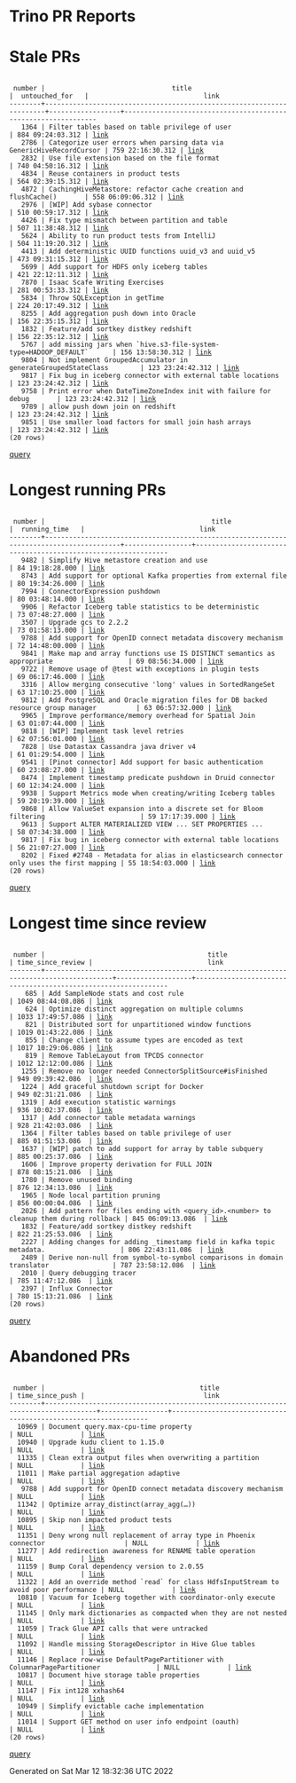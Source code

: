Trino PR Reports
=======

#  Stale PRs
<pre><code>
 number |                                title                                 |  untouched_for   |                             link                              
--------+----------------------------------------------------------------------+------------------+---------------------------------------------------------------
   1364 | Filter tables based on table privilege of user                       | 884 09:24:03.312 | <a href="https://github.com/trinodb/trino/pull/1364">link</a> 
   2786 | Categorize user errors when parsing data via GenericHiveRecordCursor | 759 22:16:30.312 | <a href="https://github.com/trinodb/trino/pull/2786">link</a> 
   2832 | Use file extension based on the file format                          | 740 04:50:16.312 | <a href="https://github.com/trinodb/trino/pull/2832">link</a> 
   4834 | Reuse containers in product tests                                    | 564 02:39:15.312 | <a href="https://github.com/trinodb/trino/pull/4834">link</a> 
   4872 | CachingHiveMetastore: refactor cache creation and flushCache()       | 558 06:09:06.312 | <a href="https://github.com/trinodb/trino/pull/4872">link</a> 
   2976 | [WIP] Add sybase connector                                           | 510 00:59:17.312 | <a href="https://github.com/trinodb/trino/pull/2976">link</a> 
   4426 | Fix type mismatch between partition and table                        | 507 11:38:48.312 | <a href="https://github.com/trinodb/trino/pull/4426">link</a> 
   5624 | Ability to run product tests from IntelliJ                           | 504 11:19:20.312 | <a href="https://github.com/trinodb/trino/pull/5624">link</a> 
   4413 | Add deterministic UUID functions uuid_v3 and uuid_v5                 | 473 09:31:15.312 | <a href="https://github.com/trinodb/trino/pull/4413">link</a> 
   5699 | Add support for HDFS only iceberg tables                             | 421 22:12:11.312 | <a href="https://github.com/trinodb/trino/pull/5699">link</a> 
   7870 | Isaac Scafe Writing Exercises                                        | 281 00:53:33.312 | <a href="https://github.com/trinodb/trino/pull/7870">link</a> 
   5834 | Throw SQLException in getTime                                        | 224 20:17:49.312 | <a href="https://github.com/trinodb/trino/pull/5834">link</a> 
   8255 | Add aggregation push down into Oracle                                | 156 22:35:15.312 | <a href="https://github.com/trinodb/trino/pull/8255">link</a> 
   1832 | Feature/add sortkey distkey redshift                                 | 156 22:35:12.312 | <a href="https://github.com/trinodb/trino/pull/1832">link</a> 
   5767 | add missing jars when `hive.s3-file-system-type=HADOOP_DEFAULT`      | 156 13:58:30.312 | <a href="https://github.com/trinodb/trino/pull/5767">link</a> 
   9804 | Not implement GroupedAccumulator in generateGroupedStateClass        | 123 23:24:42.312 | <a href="https://github.com/trinodb/trino/pull/9804">link</a> 
   9817 | Fix bug in iceberg connector with external table locations           | 123 23:24:42.312 | <a href="https://github.com/trinodb/trino/pull/9817">link</a> 
   9758 | Print error when DateTimeZoneIndex init with failure for debug       | 123 23:24:42.312 | <a href="https://github.com/trinodb/trino/pull/9758">link</a> 
   9789 | allow push down join on redshift                                     | 123 23:24:42.312 | <a href="https://github.com/trinodb/trino/pull/9789">link</a> 
   9851 | Use smaller load factors for small join hash arrays                  | 123 23:24:42.312 | <a href="https://github.com/trinodb/trino/pull/9851">link</a> 
(20 rows)
</code></pre>
[query](https://github.com/nineinchnick/trino-cicd/blob/06f8b778de7751711323fea7c95ca9ae675e7203/sql/pr/stale-prs.sql)

#  Longest running PRs
<pre><code>
 number |                                          title                                          |  running_time   |                             link                              
--------+-----------------------------------------------------------------------------------------+-----------------+---------------------------------------------------------------
   9482 | Simplify Hive metastore creation and use                                                | 84 19:18:28.000 | <a href="https://github.com/trinodb/trino/pull/9482">link</a> 
   8743 | Add support for optional Kafka properties from external file                            | 80 19:34:26.000 | <a href="https://github.com/trinodb/trino/pull/8743">link</a> 
   7994 | ConnectorExpression pushdown                                                            | 80 03:48:14.000 | <a href="https://github.com/trinodb/trino/pull/7994">link</a> 
   9906 | Refactor Iceberg table statistics to be deterministic                                   | 73 07:48:27.000 | <a href="https://github.com/trinodb/trino/pull/9906">link</a> 
   3507 | Upgrade gcs to 2.2.2                                                                    | 73 01:58:13.000 | <a href="https://github.com/trinodb/trino/pull/3507">link</a> 
   9788 | Add support for OpenID connect metadata discovery mechanism                             | 72 14:48:00.000 | <a href="https://github.com/trinodb/trino/pull/9788">link</a> 
   9841 | Make map and array functions use IS DISTINCT semantics as appropriate                   | 69 08:56:34.000 | <a href="https://github.com/trinodb/trino/pull/9841">link</a> 
   9722 | Remove usage of @test with exceptions in plugin tests                                   | 69 06:17:46.000 | <a href="https://github.com/trinodb/trino/pull/9722">link</a> 
   3316 | Allow merging consecutive 'long' values in SortedRangeSet                               | 63 17:10:25.000 | <a href="https://github.com/trinodb/trino/pull/3316">link</a> 
   9812 | Add PostgreSQL and Oracle migration files for DB backed resource group manager          | 63 06:57:32.000 | <a href="https://github.com/trinodb/trino/pull/9812">link</a> 
   9965 | Improve performance/memory overhead for Spatial Join                                    | 63 01:07:44.000 | <a href="https://github.com/trinodb/trino/pull/9965">link</a> 
   9818 | [WIP] Implement task level retries                                                      | 62 07:56:01.000 | <a href="https://github.com/trinodb/trino/pull/9818">link</a> 
   7828 | Use Datastax Cassandra java driver v4                                                   | 61 01:29:54.000 | <a href="https://github.com/trinodb/trino/pull/7828">link</a> 
   9541 | [Pinot connector] Add support for basic authentication                                  | 60 23:08:27.000 | <a href="https://github.com/trinodb/trino/pull/9541">link</a> 
   8474 | Implement timestamp predicate pushdown in Druid connector                               | 60 12:34:24.000 | <a href="https://github.com/trinodb/trino/pull/8474">link</a> 
   9938 | Support Metrics mode when creating/writing Iceberg tables                               | 59 20:19:39.000 | <a href="https://github.com/trinodb/trino/pull/9938">link</a> 
   9868 | Allow ValueSet expansion into a discrete set for Bloom filtering                        | 59 17:17:39.000 | <a href="https://github.com/trinodb/trino/pull/9868">link</a> 
   9613 | Support ALTER MATERIALIZED VIEW ... SET PROPERTIES ...                                  | 58 07:34:38.000 | <a href="https://github.com/trinodb/trino/pull/9613">link</a> 
   9817 | Fix bug in iceberg connector with external table locations                              | 56 21:07:27.000 | <a href="https://github.com/trinodb/trino/pull/9817">link</a> 
   8202 | Fixed #2748 - Metadata for alias in elasticsearch connector only uses the first mapping | 55 18:54:03.000 | <a href="https://github.com/trinodb/trino/pull/8202">link</a> 
(20 rows)
</code></pre>
[query](https://github.com/nineinchnick/trino-cicd/blob/06f8b778de7751711323fea7c95ca9ae675e7203/sql/pr/running-prs.sql)

#  Longest time since review
<pre><code>
 number |                                         title                                         | time_since_review |                             link                              
--------+---------------------------------------------------------------------------------------+-------------------+---------------------------------------------------------------
    685 | Add SampleNode stats and cost rule                                                    | 1049 08:44:08.086 | <a href="https://github.com/trinodb/trino/pull/685">link</a>  
    624 | Optimize distinct aggregation on multiple columns                                     | 1033 17:49:57.086 | <a href="https://github.com/trinodb/trino/pull/624">link</a>  
    821 | Distributed sort for unpartitioned window functions                                   | 1019 01:43:22.086 | <a href="https://github.com/trinodb/trino/pull/821">link</a>  
    855 | Change client to assume types are encoded as text                                     | 1017 10:29:06.086 | <a href="https://github.com/trinodb/trino/pull/855">link</a>  
    819 | Remove TableLayout from TPCDS connector                                               | 1012 12:12:00.086 | <a href="https://github.com/trinodb/trino/pull/819">link</a>  
   1255 | Remove no longer needed ConnectorSplitSource#isFinished                               | 949 09:39:42.086  | <a href="https://github.com/trinodb/trino/pull/1255">link</a> 
   1224 | Add graceful shutdown script for Docker                                               | 949 02:31:21.086  | <a href="https://github.com/trinodb/trino/pull/1224">link</a> 
   1319 | Add execution statistic warnings                                                      | 936 10:02:37.086  | <a href="https://github.com/trinodb/trino/pull/1319">link</a> 
   1317 | Add connector table metadata warnings                                                 | 928 21:42:03.086  | <a href="https://github.com/trinodb/trino/pull/1317">link</a> 
   1364 | Filter tables based on table privilege of user                                        | 885 01:51:53.086  | <a href="https://github.com/trinodb/trino/pull/1364">link</a> 
   1637 | [WIP] patch to add support for array by table subquery                                | 885 00:25:37.086  | <a href="https://github.com/trinodb/trino/pull/1637">link</a> 
   1606 | Improve property derivation for FULL JOIN                                             | 878 08:15:21.086  | <a href="https://github.com/trinodb/trino/pull/1606">link</a> 
   1780 | Remove unused binding                                                                 | 876 12:34:13.086  | <a href="https://github.com/trinodb/trino/pull/1780">link</a> 
   1965 | Node local partition pruning                                                          | 856 00:00:04.086  | <a href="https://github.com/trinodb/trino/pull/1965">link</a> 
   2026 | Add pattern for files ending with &lt;query_id&gt;.&lt;number&gt; to cleanup them during rollback | 845 06:09:13.086  | <a href="https://github.com/trinodb/trino/pull/2026">link</a> 
   1832 | Feature/add sortkey distkey redshift                                                  | 822 21:25:53.086  | <a href="https://github.com/trinodb/trino/pull/1832">link</a> 
   2227 | Adding changes for adding _timestamp field in kafka topic metadata.                   | 806 22:43:11.086  | <a href="https://github.com/trinodb/trino/pull/2227">link</a> 
   2489 | Derive non-null from symbol-to-symbol comparisons in domain translator                | 787 23:58:12.086  | <a href="https://github.com/trinodb/trino/pull/2489">link</a> 
   2010 | Query debugging tracer                                                                | 785 11:47:12.086  | <a href="https://github.com/trinodb/trino/pull/2010">link</a> 
   2397 | Influx Connector                                                                      | 780 15:13:21.086  | <a href="https://github.com/trinodb/trino/pull/2397">link</a> 
(20 rows)
</code></pre>
[query](https://github.com/nineinchnick/trino-cicd/blob/06f8b778de7751711323fea7c95ca9ae675e7203/sql/pr/awaiting-review.sql)

#  Abandoned PRs
<pre><code>
 number |                                       title                                       | time_since_push |                              link                              
--------+-----------------------------------------------------------------------------------+-----------------+----------------------------------------------------------------
  10969 | Document query.max-cpu-time property                                              | NULL            | <a href="https://github.com/trinodb/trino/pull/10969">link</a> 
  10940 | Upgrade kudu client to 1.15.0                                                     | NULL            | <a href="https://github.com/trinodb/trino/pull/10940">link</a> 
  11335 | Clean extra output files when overwriting a partition                             | NULL            | <a href="https://github.com/trinodb/trino/pull/11335">link</a> 
  11011 | Make partial aggregation adaptive                                                 | NULL            | <a href="https://github.com/trinodb/trino/pull/11011">link</a> 
   9788 | Add support for OpenID connect metadata discovery mechanism                       | NULL            | <a href="https://github.com/trinodb/trino/pull/9788">link</a>  
  11342 | Optimize array_distinct(array_agg(…))                                             | NULL            | <a href="https://github.com/trinodb/trino/pull/11342">link</a> 
  10895 | Skip non impacted product tests                                                   | NULL            | <a href="https://github.com/trinodb/trino/pull/10895">link</a> 
  11351 | Deny wrong null replacement of array type in Phoenix connector                    | NULL            | <a href="https://github.com/trinodb/trino/pull/11351">link</a> 
  11277 | Add redirection awareness for RENAME table operation                              | NULL            | <a href="https://github.com/trinodb/trino/pull/11277">link</a> 
  11159 | Bump Coral dependency version to 2.0.55                                           | NULL            | <a href="https://github.com/trinodb/trino/pull/11159">link</a> 
  11322 | Add an override method `read` for class HdfsInputStream to avoid poor performance | NULL            | <a href="https://github.com/trinodb/trino/pull/11322">link</a> 
  10810 | Vacuum for Iceberg together with coordinator-only execute                         | NULL            | <a href="https://github.com/trinodb/trino/pull/10810">link</a> 
  11145 | Only mark dictionaries as compacted when they are not nested                      | NULL            | <a href="https://github.com/trinodb/trino/pull/11145">link</a> 
  11059 | Track Glue API calls that were untracked                                          | NULL            | <a href="https://github.com/trinodb/trino/pull/11059">link</a> 
  11092 | Handle missing StorageDescriptor in Hive Glue tables                              | NULL            | <a href="https://github.com/trinodb/trino/pull/11092">link</a> 
  11146 | Replace row-wise DefaultPagePartitioner with ColumnarPagePartitioner              | NULL            | <a href="https://github.com/trinodb/trino/pull/11146">link</a> 
  10817 | Document hive storage table properties                                            | NULL            | <a href="https://github.com/trinodb/trino/pull/10817">link</a> 
  11147 | Fix int128 xxhash64                                                               | NULL            | <a href="https://github.com/trinodb/trino/pull/11147">link</a> 
  10949 | Simplify evictable cache implementation                                           | NULL            | <a href="https://github.com/trinodb/trino/pull/10949">link</a> 
  11014 | Support GET method on user info endpoint (oauth)                                  | NULL            | <a href="https://github.com/trinodb/trino/pull/11014">link</a> 
(20 rows)
</code></pre>
[query](https://github.com/nineinchnick/trino-cicd/blob/06f8b778de7751711323fea7c95ca9ae675e7203/sql/pr/abandoned-prs.sql)

Generated on Sat Mar 12 18:32:36 UTC 2022
